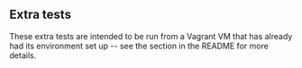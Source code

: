 ## Extra tests

These extra tests are intended to be run from a Vagrant VM that has already had its environment set up -- see the section in the README for more details.

